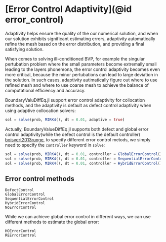 # [Error Control Adaptivity](@id error_control)

Adaptivity helps ensure the quality of the our numerical solution, and when our solution exhibits significant estimating errors, adaptivity automatically refine the mesh based on the error distribution, and providing a final satisfying solution.

When comes to solving ill-conditioned BVP, for example the singular pertubation problem where the small parameters become extremally small leading to the layers phonemona, the error control adaptivity becomes even more critical, because the minor pertubations can lead to large deviation in the solution. In such cases, adaptivity autimatically figure out where to use refined mesh and where to use coarse mesh to achieve the balance of computational efficiency and accuracy.

BoundaryValuDiffEq.jl support error control adaptivity for collocation methods, and the adaptivity is default as defect control adaptivity when using adaptive collocation solvers:

```julia
sol = solve(prob, MIRK4(), dt = 0.01, adaptive = true)
```

Actually, BoundaryValueDiffEq.jl supports both defect and global error control adaptivity(while the defect control is the default controller) [boisvert2013runge](@Citet), to specify different error control metods, we simply need to specify the `controller` keyword in `solve`:

```julia
sol = solve(prob, MIRK4(), dt = 0.01, controller = GlobalErrorControl()) # Use global error control
sol = solve(prob, MIRK4(), dt = 0.01, controller = SequentialErrorControl()) # Use Sequential error control
sol = solve(prob, MIRK4(), dt = 0.01, controller = HybridErrorControl()) # Use Hybrid error control
```

## Error control methods

```@docs
DefectControl
GlobalErrorControl
SequentialErrorControl
HybridErrorControl
NoErrorControl
```

While we can achieve global error control in different ways, we can use different methods to estimate the global error:

```@docs
HOErrorControl
REErrorControl
```

